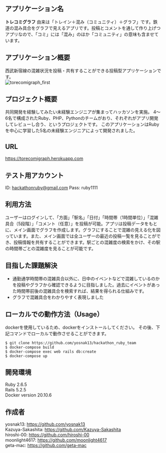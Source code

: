 ## アプリケーション名
**トレコミグラフ**
由来は「トレイン＋混み（コミュニティ）＋グラフ」です。鉄道の混み具合をグラフで見えるアプリです。投稿とコメントを通して作り上げつアプリなので、「コミ」には「混み」のほか「コミュニティ」の意味も含ませています。
	
## アプリケーション概要
西武新宿線の混雑状況を投稿・共有することができる投稿型アプリケーションです。<br>
![torecomigraph_first](https://user-images.githubusercontent.com/64535376/121761584-a4196900-cb6b-11eb-98f8-1171aa25120e.gif)

## プロジェクト概要
共同開発を経験してみたい未経験エンジニアが集まってハッカソンを実施。
4〜6名で構成されたRuby、PHP、Pythonのチームがおり、それぞれがアプリ開発してレビューし合う、というプロジェクトです。
このアプリケーションはRubyを中心に学習した5名の未経験エンジニアによって開発されました。

## URL
https://torecomigraph.herokuapp.com

## テスト用アカウント
ID: hackathonruby@gmail.com
Pass: ruby1111


## 利用方法
ユーザーはログインして、「方面」「駅名」「日付」「時間帯（1時間単位）」「混雑具合（5段階）」「コメント（任意）」を投稿が可能。アプリは投稿データをもとに、メイン画面でグラフを作成します。グラフにすることで混雑の見える化を図っています。また、メイン画面では全ユーザーの最近の投稿一覧を見ることができ、投稿情報を共有することができます。駅ごとの混雑度の検索をかけ、その駅の時間帯ごとの混雑度を見ることが可能です。

## 目指した課題解決
- 通勤通学時間帯の混雑具合以外に、日中のイベントなどで混雑しているのかを投稿やグラフから確認できるように目指しました。過去にイベントがあった時間帯前後の混雑具合を検索すれば、結果を得られる仕組みです。
- グラフで混雑具合をわかりやすく表現しました


## ローカルでの動作方法（Usage）

dockerを使用しているため、dockerをインストールしてください。
その後、下記コマンドでローカルで動作させることができます。

```
$ git clone https://github.com/yosnak13/hackathon_ruby_team
$ docker-compose build
$ docker-compose exec web rails db:create
$ docker-compose up
```
## 開発環境
Ruby 2.6.5  
Rails 5.2.5  
Docker version 20.10.6

## 作成者

yosnak13: https://github.com/yosnak13  
Kazuya-Sakashita: https://github.com/Kazuya-Sakashita  
hiroshi-00: https://github.com/hiroshi-00  
moonlight4617: https://github.com/moonlight4617  
geta-mac: https://github.com/geta-mac

